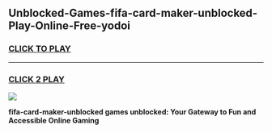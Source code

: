 
## Unblocked-Games-fifa-card-maker-unblocked-Play-Online-Free-yodoi
<h3>
<a href="https://premium76.site?title=fifa-card-maker-unblocked&ref=26A">CLICK TO PLAY</a></h3>
<hr>

<h3>
<a href="https://premium76.site?title=fifa-card-maker-unblocked&ref=26A">CLICK 2 PLAY</a>
  
</h3>

<a href="https://premium76.site?title=fifa-card-maker-unblocked&ref=26A"><img src="https://clearcache.store/games.png"></a>


**fifa-card-maker-unblocked games unblocked: Your Gateway to Fun and Accessible Online Gaming**
